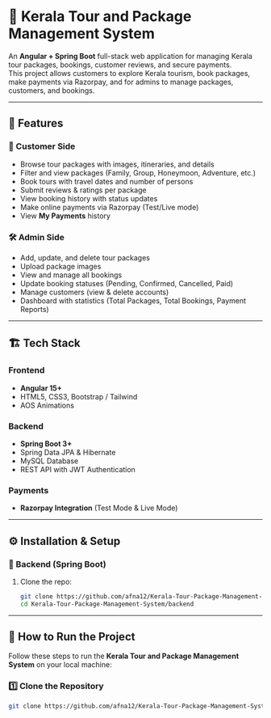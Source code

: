 # 🌴 Kerala Tour and Package Management System  

An **Angular + Spring Boot** full-stack web application for managing Kerala tour packages, bookings, customer reviews, and secure payments.  
This project allows customers to explore Kerala tourism, book packages, make payments via Razorpay, and for admins to manage packages, customers, and bookings.  

---

## 🚀 Features  

### 👤 Customer Side  
- Browse tour packages with images, itineraries, and details  
- Filter and view packages (Family, Group, Honeymoon, Adventure, etc.)  
- Book tours with travel dates and number of persons  
- Submit reviews & ratings per package  
- View booking history with status updates  
- Make online payments via Razorpay (Test/Live mode)  
- View **My Payments** history  

### 🛠 Admin Side  
- Add, update, and delete tour packages  
- Upload package images  
- View and manage all bookings  
- Update booking statuses (Pending, Confirmed, Cancelled, Paid)  
- Manage customers (view & delete accounts)  
- Dashboard with statistics (Total Packages, Total Bookings, Payment Reports)  

---

## 🏗 Tech Stack  

### Frontend  
- **Angular 15+**  
- HTML5, CSS3, Bootstrap / Tailwind  
- AOS Animations  

### Backend  
- **Spring Boot 3+**  
- Spring Data JPA & Hibernate  
- MySQL Database  
- REST API with JWT Authentication  

### Payments  
- **Razorpay Integration** (Test Mode & Live Mode)  

---

## ⚙️ Installation & Setup  

### 🔹 Backend (Spring Boot)  
1. Clone the repo:  
   ```bash
   git clone https://github.com/afna12/Kerala-Tour-Package-Management-System.git
   cd Kerala-Tour-Package-Management-System/backend
---

## 🏃 How to Run the Project

Follow these steps to run the **Kerala Tour and Package Management System** on your local machine:

### 1️⃣ Clone the Repository
```bash
git clone https://github.com/afna12/Kerala-Tour-Package-Management-System.git
